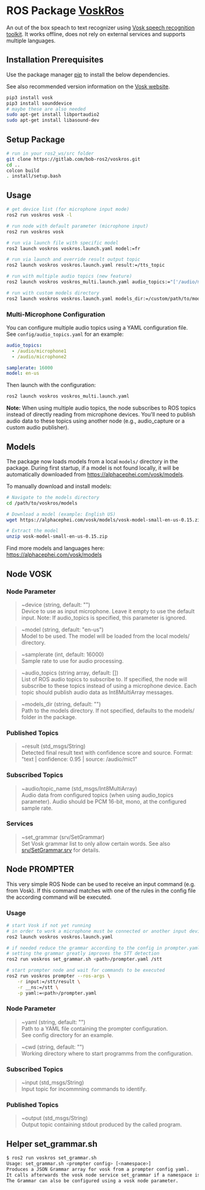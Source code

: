 # ROS Package [VoskRos](https://github.com/bob-ros2/voskros)

An out of the box speach to text recognizer using [Vosk speech recognition toolkit](https://alphacephei.com/vosk/).
It works offline, does not rely on external services and supports multiple languages.


## Installation Prerequisites

Use the package manager [pip](https://pip.pypa.io/en/stable/) to install the below dependencies.

See also recommended version information on the [Vosk website](https://alphacephei.com/vosk/).

```bash
pip3 install vosk
pip3 install sounddevice
# maybe these are also needed
sudo apt-get install libportaudio2
sudo apt-get install libasound-dev
```

## Setup Package ##

```bash
# run in your ros2_ws/src folder
git clone https://gitlab.com/bob-ros2/voskros.git
cd ..
colcon build
. install/setup.bash
```

## Usage

```bash
# get device list (for microphone input mode)
ros2 run voskros vosk -l

# run node with default parameter (microphone input)
ros2 run voskros vosk

# run via launch file with specific model
ros2 launch voskros voskros.launch.yaml model:=fr

# run via launch and override result output topic
ros2 launch voskros voskros.launch.yaml result:=/tts_topic

# run with multiple audio topics (new feature)
ros2 launch voskros voskros_multi.launch.yaml audio_topics:="['/audio/mic1', '/audio/mic2']"

# run with custom models directory
ros2 launch voskros voskros.launch.yaml models_dir:=/custom/path/to/models
```

### Multi-Microphone Configuration

You can configure multiple audio topics using a YAML configuration file. See `config/audio_topics.yaml` for an example:

```yaml
audio_topics:
  - /audio/microphone1
  - /audio/microphone2

samplerate: 16000
model: en-us
```

Then launch with the configuration:

```bash
ros2 launch voskros voskros_multi.launch.yaml
```

**Note:** When using multiple audio topics, the node subscribes to ROS topics instead of directly reading from microphone devices. You'll need to publish audio data to these topics using another node (e.g., audio_capture or a custom audio publisher).

## Models

The package now loads models from a local `models/` directory in the package. During first startup, if a model is not found locally, it will be automatically downloaded from https://alphacephei.com/vosk/models.

To manually download and install models:

```bash
# Navigate to the models directory
cd /path/to/voskros/models

# Download a model (example: English US)
wget https://alphacephei.com/vosk/models/vosk-model-small-en-us-0.15.zip

# Extract the model
unzip vosk-model-small-en-us-0.15.zip
```

Find more models and languages here: https://alphacephei.com/vosk/models

## Node VOSK

### Node Parameter

> ~device (string, default: "")\
Device to use as input microphone. Leave it empty to use the default input. Note: If audio_topics is specified, this parameter is ignored.

> ~model (string, default: "en-us")\
Model to be used. The model will be loaded from the local models/ directory.

> ~samplerate (int, default: 16000)\
Sample rate to use for audio processing.

> ~audio_topics (string array, default: [])\
List of ROS audio topics to subscribe to. If specified, the node will subscribe to these topics instead of using a microphone device. Each topic should publish audio data as Int8MultiArray messages.

> ~models_dir (string, default: "")\
Path to the models directory. If not specified, defaults to the models/ folder in the package.

### Published Topics

> ~result (std_msgs/String)\
Detected final result text with confidence score and source. Format: "text | confidence: 0.95 | source: /audio/mic1"

### Subscribed Topics

> ~audio/topic_name (std_msgs/Int8MultiArray)\
Audio data from configured topics (when using audio_topics parameter). Audio should be PCM 16-bit, mono, at the configured sample rate.

### Services

> ~set_grammar (srv/SetGrammar)\
Set Vosk grammar list to only allow certain words. See also [srv/SetGrammar.srv](srv/SetGrammar.srv) for details.

## Node PROMPTER

This very simple ROS Node can be used to receive an input command (e.g. from Vosk). If this command matches with one of the rules in the config file the according command will be executed.

### Usage

```bash
# start Vosk if not yet running
# in order to work a microphone must be connected or another input device must be configured
ros2 launch voskros voskros.launch.yaml

# if needed reduce the grammar according to the config in prompter.yaml
# setting the grammar greatly improves the STT detection
ros2 run voskros set_grammar.sh <path>/prompter.yaml /stt

# start prompter node and wait for commands to be executed
ros2 run voskros prompter --ros-args \
    -r input:=/stt/result \
    -r __ns:=/stt \
    -p yaml:=<path>/prompter.yaml

```

### Node Parameter

> ~yaml (string, default: "")\
Path to a YAML file containing the prompter configuration.\
See config directory for an example.

> ~cwd (string, default: "")\
Working directory where to start programms from the configuration. 

### Subscribed Topics

> ~input (std_msgs/String)\
Input topic for incommning commands to identify.

### Published Topics

> ~output (std_msgs/String)\
Output topic containing stdout produced by the called program.

## Helper set_grammar.sh
```bash
$ ros2 run voskros set_grammar.sh
Usage: set_grammar.sh <prompter config> [<namespace>]
Produces a JSON Grammar array for vosk from a prompter config yaml.
It calls afterwards the vosk node service set_grammar if a namespace is provided.
The Grammar can also be configured using a vosk node parameter.
```
